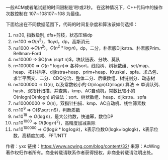 一般ACM或者笔试题的时间限制是1秒或2秒。
在这种情况下，C++代码中的操作次数控制在 107∼108107∼108 为最佳。

下面给出在不同数据范围下，代码的时间复杂度和算法该如何选择：

1. n≤30, 指数级别, dfs+剪枝，状态压缩dp
2. n≤100 =>$O(n^3)$，floyd，dp，高斯消元
3. n≤1000 =>$O(n^2)$，$O(n^2* \log n)$，dp，二分，朴素版Dijkstra、朴素版Prim、Bellman-Ford
4. n≤10000 => $O(n∗ \sqrt n)$，块状链表、分块、莫队
5. n≤100000 => $O(n* \log n)$=> 各种sort，线段树、树状数组、set/map、heap、拓扑排序、dijkstra+heap、prim+heap、Kruskal、spfa、求凸包、求半平面交、二分、CDQ分治、整体二分、后缀数组、树链剖分、动态树
6. n≤1000000 => O(n), 以及常数较小的 O(nlogn)O(nlogn) 算法 => 单调队列、 hash、双指针扫描、并查集，kmp、AC自动机，常数比较小的 O(nlogn)O(nlogn) 的做法：sort、树状数组、heap、dijkstra、spfa
7. n≤10000000 => O(n)，双指针扫描、kmp、AC自动机、线性筛素数
8. n≤$10^9$ => O($\sqrt n$)，判断质数
9. n≤$10^{18}$ => $O(\log n)$，最大公约数，快速幂，数位DP
10. n≤$10^{1000}$ => $O((\log n)^2)$，高精度加减乘除
11. n≤$10^{100000}$ => $O(\log k* \log {\log k})$，k表示位数O(logk×loglogk)，k表示位数，高精度加减、FFT/NTT

作者：yxc
链接：https://www.acwing.com/blog/content/32/
来源：AcWing
著作权归作者所有。商业转载请联系作者获得授权，非商业转载请注明出处。
